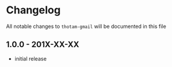 # Changelog

All notable changes to `thotam-gmail` will be documented in this file

## 1.0.0 - 201X-XX-XX

- initial release
